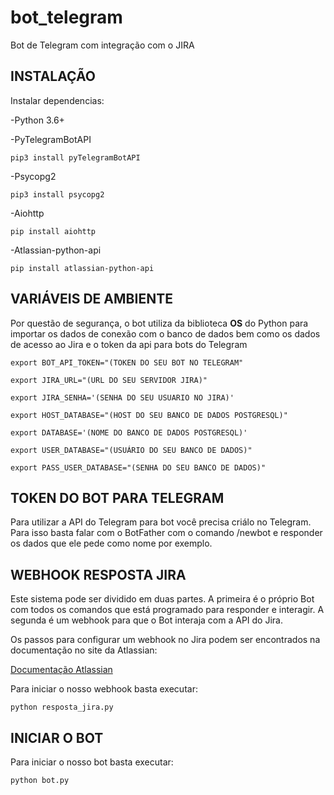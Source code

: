 # bot_telegram
Bot de Telegram com integração com o JIRA

## INSTALAÇÃO

Instalar dependencias:

-Python 3.6+

-PyTelegramBotAPI

  `pip3 install pyTelegramBotAPI`

-Psycopg2

  `pip3 install psycopg2`

-Aiohttp

  `pip install aiohttp`

-Atlassian-python-api

  `pip install atlassian-python-api`
  
  
## VARIÁVEIS DE AMBIENTE

Por questão de segurança, o bot utiliza da biblioteca **OS** do Python para importar os dados de conexão com o banco de dados bem como os dados de acesso ao Jira e o token da api para bots do Telegram


`export BOT_API_TOKEN="(TOKEN DO SEU BOT NO TELEGRAM"`

`export JIRA_URL="(URL DO SEU SERVIDOR JIRA)"`

`export JIRA_SENHA='(SENHA DO SEU USUARIO NO JIRA)'`

`export HOST_DATABASE="(HOST DO SEU BANCO DE DADOS POSTGRESQL)"`

`export DATABASE='(NOME DO BANCO DE DADOS POSTGRESQL)'`

`export USER_DATABASE="(USUÁRIO DO SEU BANCO DE DADOS)"`

`export PASS_USER_DATABASE="(SENHA DO SEU BANCO DE DADOS)"`



## TOKEN DO BOT PARA TELEGRAM

Para utilizar a API do Telegram para bot você precisa criálo no Telegram. Para isso basta falar com o BotFather com o comando /newbot e responder os dados que ele pede como nome por exemplo.


## WEBHOOK RESPOSTA JIRA

Este sistema pode ser dividido em duas partes. A primeira é o próprio Bot com todos os comandos que está programado para responder e interagir. A segunda é um webhook para que o Bot interaja com a API do Jira.

Os passos para configurar um webhook no Jira podem ser encontrados na documentação no site da Atlassian:

[Documentação Atlassian](https://developer.atlassian.com/server/jira/platform/webhooks/)

Para iniciar o nosso webhook basta executar:

`python resposta_jira.py`


## INICIAR O BOT

Para iniciar o nosso bot basta executar:

`python bot.py`
